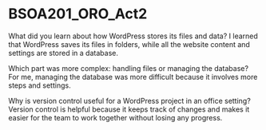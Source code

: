 # BSOA201_ORO_Act2
What did you learn about how WordPress stores its files and data?
I learned that WordPress saves its files in folders, while all the website content and settings are stored in a database.

Which part was more complex: handling files or managing the database?
For me, managing the database was more difficult because it involves more steps and settings.

Why is version control useful for a WordPress project in an office setting?
Version control is helpful because it keeps track of changes and makes it easier for the team to work together without losing any progress.
